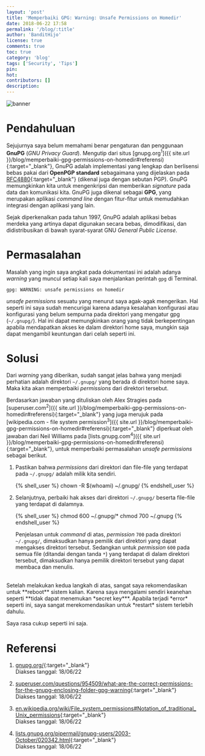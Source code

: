 ```yaml
---
layout: 'post'
title: 'Memperbaiki GPG: Warning: Unsafe Permissions on Homedir'
date: 2018-06-22 17:58
permalink: '/blog/:title'
author: 'BanditHijo'
license: true
comments: true
toc: true
category: 'blog'
tags: ['Security', 'Tips']
pin:
hot:
contributors: []
description:
---
```


<!-- BANNER OF THE POST -->
<img class="post-body-img" src="{{ site.lazyload.logo_blank_banner }}" data-echo="https://s20.postimg.cc/6vuksuzgt/banner_post_17.png" onerror="imgError(this);" alt="banner">

# Pendahuluan

Sejujurnya saya belum memahami benar pengaturan dan penggunaan **GnuPG** (*GNU Privacy Guard*). Mengutip dari situs [gnupg.org<sup>1</sup>]({{ site.url }}/blog/memperbaiki-gpg-permissions-on-homedir#referensi){:target="_blank"}, GnuPG adalah implementasi yang lengkap dan berlisensi bebas pakai dari **OpenPGP standard** sebagaimana yang dijelaskan pada [RFC4880](https://www.ietf.org/rfc/rfc4880.txt){:target="_blank"} (dikenal juga dengan sebutan PGP). GnuPG memungkinkan kita untuk mengenkripsi dan memberikan *signature* pada data dan komunikasi kita. GnuPG juga dikenal sebagai **GPG**, yang merupakan aplikasi *command line* dengan fitur-fitur untuk memudahkan integrasi dengan aplikasi yang lain.

Sejak diperkenalkan pada tahun 1997, GnuPG adalah aplikasi bebas merdeka yang artinya dapat digunakan secara bebas, dimodifikasi, dan didistribusikan di bawah syarat-syarat GNU *General Public License*.

# Permasalahan

Masalah yang ingin saya angkat pada dokumentasi ini adalah adanya *warning* yang muncul setiap kali saya menjalankan perintah `gpg` di Terminal.

```
gpg: WARNING: unsafe permissions on homedir
```

*unsafe permissions* sesuatu yang menurut saya agak-agak mengerikan. Hal seperti ini saya sudah mencurigai karena adanya kesalahan konfigurasi atau konfigurasi yang belum sempurna pada direktori yang mengatur gpg (`~/.gnupg/`). Hal ini dapat memungkinkan orang yang tidak berkepentingan apabila mendapatkan akses ke dalam direktori home saya, mungkin saja dapat mengambil keuntungan dari celah seperti ini.

# Solusi

Dari *warning* yang diberikan, sudah sangat jelas bahwa yang menjadi perhatian adalah direktori `~/.gnupg/` yang berada di direktori home saya. Maka kita akan memperbaiki *permissions* dari direktori tersebut.

Berdasarkan jawaban yang dituliskan oleh Alex Stragies pada [superuser.com<sup>2</sup>]({{ site.url }}/blog/memperbaiki-gpg-permissions-on-homedir#referensi){:target="_blank"} yang juga merujuk pada [wikipedia.com - file system permission<sup>3</sup>]({{ site.url }}/blog/memperbaiki-gpg-permissions-on-homedir#referensi){:target="_blank"} diperkuat oleh jawaban dari Neil Williams pada [lists.gnupg.com<sup>4</sup>]({{ site.url }}/blog/memperbaiki-gpg-permissions-on-homedir#referensi){:target="_blank"}, untuk memperbaiki permasalahan *unsafe permissions* sebagai berikut.

1. Pastikan bahwa *permissions* dari direktori dan file-file yang terdapat pada `~/.gnupg/` adalah milik kita sendiri.

   {% shell_user %}
chown -R $(whoami) ~/.gnupg/
{% endshell_user %}

2. Selanjutnya, perbaiki hak akses dari direktori `~/.gnupg/` beserta file-file yang terdapat di dalamnya.

   {% shell_user %}
chmod 600 ~/.gnupg/*
chmod 700 ~/.gnupg
{% endshell_user %}

   Penjelasan untuk *command* di atas, *permission* `700` pada direktori `~/.gnupg/`, dimaksudkan hanya pemilik dari direktori yang dapat mengakses direktori tersebut. Sedangkan untuk *permission* `600` pada semua file (ditandai dengan tanda `*`) yang terdapat di dalam direktori tersebut, dimaksudkan hanya pemilik direktori tersebut yang dapat membaca dan menulis.

<br>
Setelah melakukan kedua langkah di atas, sangat saya rekomendasikan untuk **reboot** sistem kalian. Karena saya mengalami sendiri keanehan seperti **tidak dapat menemukan *secret key***. Apabila terjadi *error* seperti ini, saya sangat merekomendasikan untuk *restart* sistem terlebih dahulu.

Saya rasa cukup seperti ini saja.



# Referensi

1. [gnupg.org/](https://gnupg.org/){:target="_blank"}
<br>Diakses tanggal: 18/06/22

2. [superuser.com/questions/954509/what-are-the-correct-permissions-for-the-gnupg-enclosing-folder-gpg-warning](https://superuser.com/questions/954509/what-are-the-correct-permissions-for-the-gnupg-enclosing-folder-gpg-warning){:target="_blank"}
<br>Diakses tanggal: 18/06/22

3. [en.wikipedia.org/wiki/File_system_permissions#Notation_of_traditional_Unix_permissions](https://en.wikipedia.org/wiki/File_system_permissions#Notation_of_traditional_Unix_permissions){:target="_blank"}
<br>Diakses tanggal: 18/06/22

4. [lists.gnupg.org/pipermail/gnupg-users/2003-October/020342.html](https://lists.gnupg.org/pipermail/gnupg-users/2003-October/020342.html){:target="_blank"}
<br>Diakses tanggal: 18/06/22

